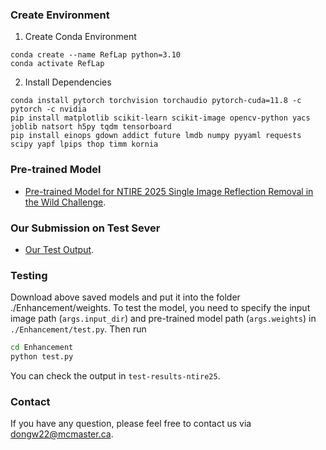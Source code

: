 ### Create Environment
1. Create Conda Environment
```
conda create --name RefLap python=3.10
conda activate RefLap
```

2. Install Dependencies
```
conda install pytorch torchvision torchaudio pytorch-cuda=11.8 -c pytorch -c nvidia
pip install matplotlib scikit-learn scikit-image opencv-python yacs joblib natsort h5py tqdm tensorboard
pip install einops gdown addict future lmdb numpy pyyaml requests scipy yapf lpips thop timm kornia
```


### Pre-trained Model
- [Pre-trained Model for NTIRE 2025 Single Image Reflection Removal in the Wild Challenge](https://mcmasteru365-my.sharepoint.com/:u:/g/personal/dongw22_mcmaster_ca/EfCfBTlMiIhJhbQR36xZfFwB1q-o-Q8vQ7FAimhnib2GtQ?e=6savpU).

### Our Submission on Test Sever
- [Our Test Output](https://mcmasteru365-my.sharepoint.com/:f:/g/personal/dongw22_mcmaster_ca/EtKaYv63dxpLkma8trJ3rFEBSjL2df48qosXepsxt0yryA?e=Md0Z2J).

### Testing
Download above saved models and put it into the folder ./Enhancement/weights. To test the model, you need to specify the input image path (`args.input_dir`) and pre-trained model path (`args.weights`) in `./Enhancement/test.py`. Then run
```bash
cd Enhancement
python test.py 
```
You can check the output in `test-results-ntire25`.


### Contact
If you have any question, please feel free to contact us via dongw22@mcmaster.ca.
